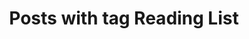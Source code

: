 ---
layout: tag
title: Posts with tag Reading List
summary: posts with tag Reading List
tag: rl
permalink: /tags/rl/
sitemap: false
---